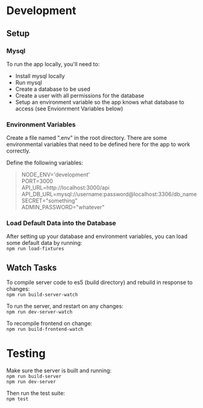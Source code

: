 Development
===
Setup
---

### Mysql
To run the app locally, you'll need to:
* Install mysql locally
* Run mysql
* Create a database to be used
* Create a user with all permissions for the database
* Setup an environment variable so the app knows what database to access
(see Envionrment Variables below)

### Environment Variables
Create a file named ".env" in the root directory.
There are some environmental variables that need to be defined here 
for the app to work correctly.

Define the following variables:
> NODE_ENV='development'  
> PORT=3000  
> API_URL=http://localhost:3000/api  
> API_DB_URL=mysql://username:password@localhost:3306/db_name  
> SECRET="something"  
> ADMIN_PASSWORD="whatever"  

### Load Default Data into the Database
After setting up your database and environment variables, you can load some default data by running:  
`npm run load-fixtures`

Watch Tasks
---
To compile server code to es5 (build directory) and rebuild in response to changes:  
`npm run build-server-watch`

To run the server, and restart on any changes:  
`npm run dev-server-watch`

To recompile frontend on change:  
`npm run build-frontend-watch`

Testing
===

Make sure the server is built and running:  
`npm run build-server`  
`npm run dev-server`

Then run the test suite:  
`npm test`